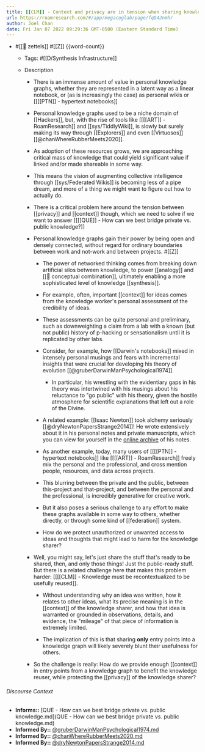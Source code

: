 ```yaml
---
title: [[CLM]] - Context and privacy are in tension when sharing knowledge with others
url: https://roamresearch.com/#/app/megacoglab/page/fqD4Jnmhr
author: Joel Chan
date: Fri Jan 07 2022 09:29:36 GMT-0500 (Eastern Standard Time)
---
```


- #[[🌲 zettels]] #[[Z]] {{word-count}}

    - Tags: #[[D/Synthesis Infrastructure]]

    - Description

        - There is an immense amount of value in personal knowledge graphs, whether they are represented in a latent way as a linear notebook, or (as is increasingly the case) as personal wikis or [[[[PTN]] - hypertext notebooks]]

        - Personal knowledge graphs used to be a niche domain of [[Hackers]], but, with the rise of tools like [[[[ART]] - RoamResearch]] and [[sys/TiddlyWiki]], is slowly but surely making its way through [[Explorers]] and even [[Virtuosos]] [[@chanWhereRubberMeets2020]].

        - As adoption of these resources grows, we are approaching critical mass of knowledge that could yield significant value if linked and/or made shareable in some way.

        - This means the vision of augmenting collective intelligence through [[sys/Federated Wikis]] is becoming less of a pipe dream, and more of a thing we might want to figure out how to actually do.

        - There is a critical problem here around the tension between [[privacy]] and [[context]] though, which we need to solve if we want to answer [[[[QUE]] - How can we best bridge private vs. public knowledge?]]

        - Personal knowledge graphs gain their power by being open and densely connected, without regard for ordinary boundaries between work and not-work and between projects. #[[Z]]

            - The power of networked thinking comes from breaking down artificial silos between knowledge, to power [[analogy]] and [[🧱 conceptual combination]], ultimately enabling a more sophisticated level of knowledge [[synthesis]].

            - For example, often, important [[context]] for ideas comes from the knowledge worker's personal assessment of the credibility of ideas.

            - These assessments can be quite personal and preliminary, such as downweighting a claim from a lab with a known (but not public) history of p-hacking or sensationalism until it is replicated by other labs.

            - Consider, for example, how [[Darwin's notebooks]] mixed in intensely personal musings and fears with incremental insights that were crucial for developing his theory of evolution [[@gruberDarwinManPsychological1974]].

                - In particular, his wrestling with the evidentiary gaps in his theory was intertwined with his musings about his reluctance to "go public" with his theory, given the hostile atmosphere for scientific explanations that left out a role of the Divine.

            - A related example: [[Isaac Newton]] took alchemy seriously [[@dryNewtonPapersStrange2014]]! He wrote extensively about it in his personal notes and private manuscripts, which you can view for yourself in the [online archive](https://www.newtonproject.ox.ac.uk/texts/newtons-works/alchemical) of his notes.

            - As another example, today, many users of [[[[PTN]] - hypertext notebooks]] like [[[[ART]] - RoamResearch]] freely mix the personal and the professional, and cross mention people, resources, and data across projects.

            - This blurring between the private and the public, between this-project and that-project, and between the personal and the professional, is incredibly generative for creative work.

            - But it also poses a serious challenge to any effort to make these graphs available in some way to others, whether directly, or through some kind of [[federation]] system.

            - How do we protect unauthorized or unwanted access to ideas and thoughts that might lead to harm for the knowledge sharer?

        - Well, you might say, let's just share the stuff that's ready to be shared, then, and only those things! Just the public-ready stuff. But there is a related challenge here that makes this problem harder: [[[[CLM]] - Knowledge must be recontextualized to be usefully reused]].

            - Without understanding why an idea was written, how it relates to other ideas, what its precise meaning is in the [[context]] of the knowledge sharer, and how that idea is warranted or grounded in observations, details, and evidence, the "mileage" of that piece of information is extremely limited.

            - The implication of this is that sharing __only__ entry points into a knowledge graph will likely severely blunt their usefulness for others.

        - So the challenge is really: How do we provide enough [[context]] in entry points from a knowledge graph to benefit the knowledge reuser, while protecting the [[privacy]] of the knowledge sharer?

###### Discourse Context

- **Informs::** [QUE - How can we best bridge private vs. public knowledge.md](QUE - How can we best bridge private vs. public knowledge.md)
- **Informed By::** [@gruberDarwinManPsychological1974.md](@gruberDarwinManPsychological1974.md)
- **Informed By::** [@chanWhereRubberMeets2020.md](@chanWhereRubberMeets2020.md)
- **Informed By::** [@dryNewtonPapersStrange2014.md](@dryNewtonPapersStrange2014.md)

